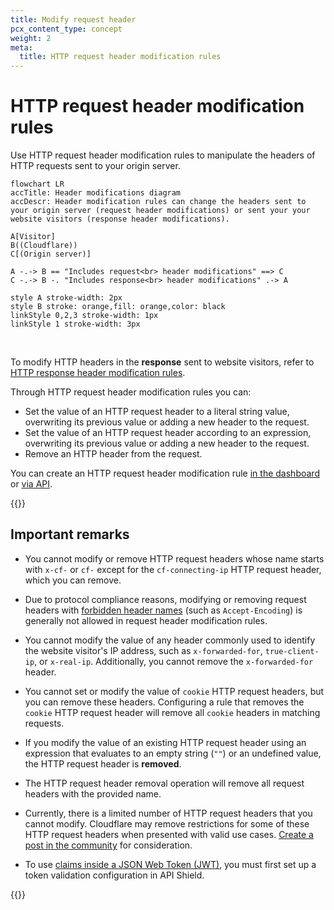 ```yaml
---
title: Modify request header
pcx_content_type: concept
weight: 2
meta:
  title: HTTP request header modification rules
---
```


# HTTP request header modification rules

Use HTTP request header modification rules to manipulate the headers of HTTP requests sent to your origin server.

```mermaid
flowchart LR
accTitle: Header modifications diagram
accDescr: Header modification rules can change the headers sent to your origin server (request header modifications) or sent your your website visitors (response header modifications).

A[Visitor]
B((Cloudflare))
C[(Origin server)]

A -.-> B == "Includes request<br> header modifications" ==> C
C -.-> B -. "Includes response<br> header modifications" .-> A

style A stroke-width: 2px
style B stroke: orange,fill: orange,color: black
linkStyle 0,2,3 stroke-width: 1px
linkStyle 1 stroke-width: 3px
```
<br>

To modify HTTP headers in the **response** sent to website visitors, refer to [HTTP response header modification rules](/rules/transform/response-header-modification/).

Through HTTP request header modification rules you can:

*   Set the value of an HTTP request header to a literal string value, overwriting its previous value or adding a new header to the request.
*   Set the value of an HTTP request header according to an expression, overwriting its previous value or adding a new header to the request.
*   Remove an HTTP header from the request.

You can create an HTTP request header modification rule [in the dashboard](/rules/transform/request-header-modification/create-dashboard/) or [via API](/rules/transform/request-header-modification/create-api/).

{{<render file="_snippets-alternative.md" withParameters="request header modifications">}}<br />

## Important remarks

*   You cannot modify or remove HTTP request headers whose name starts with `x-cf-` or `cf-` except for the `cf-connecting-ip` HTTP request header, which you can remove.

*   Due to protocol compliance reasons, modifying or removing request headers with [forbidden header names](https://developer.mozilla.org/en-US/docs/Glossary/Forbidden_header_name) (such as `Accept-Encoding`) is generally not allowed in request header modification rules.

*   You cannot modify the value of any header commonly used to identify the website visitor's IP address, such as `x-forwarded-for`, `true-client-ip`, or `x-real-ip`. Additionally, you cannot remove the `x-forwarded-for` header.

*   You cannot set or modify the value of `cookie` HTTP request headers, but you can remove these headers. Configuring a rule that removes the `cookie` HTTP request header will remove all `cookie` headers in matching requests.

*   If you modify the value of an existing HTTP request header using an expression that evaluates to an empty string (`""`) or an undefined value, the HTTP request header is **removed**.

*   The HTTP request header removal operation will remove all request headers with the provided name.

*   Currently, there is a limited number of HTTP request headers that you cannot modify. Cloudflare may remove restrictions for some of these HTTP request headers when presented with valid use cases. [Create a post in the community](https://community.cloudflare.com) for consideration.

*   To use [claims inside a JSON Web Token (JWT)](/api-shield/security/jwt-validation/transform-rules/), you must first set up a token validation configuration in API Shield.

{{<render file="_troubleshoot-rules-with-trace.md" withParameters="HTTP request header modification rules">}}